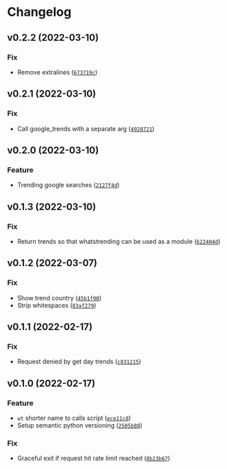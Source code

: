 # Changelog

<!--next-version-placeholder-->

## v0.2.2 (2022-03-10)
### Fix
* Remove extralines ([`673719c`](https://github.com/iamtalhaasghar/whats-trending/commit/673719cb3dd5b19654ad8762c9bd8013f974fd3c))

## v0.2.1 (2022-03-10)
### Fix
* Call google_trends with a separate arg ([`4928721`](https://github.com/iamtalhaasghar/whats-trending/commit/492872163f76f9344c4d7ca15fe65a57f81cac53))

## v0.2.0 (2022-03-10)
### Feature
* Trending google searches ([`2127f4d`](https://github.com/iamtalhaasghar/whats-trending/commit/2127f4d4486d52da500e20e79a5f5294f441894d))

## v0.1.3 (2022-03-10)
### Fix
* Return trends so that whatstrending can be used as a module ([`622404d`](https://github.com/iamtalhaasghar/whats-trending/commit/622404d094ff83e8ff6c08d3221f8a0ef11ea2fa))

## v0.1.2 (2022-03-07)
### Fix
* Show trend country ([`45b1f90`](https://github.com/iamtalhaasghar/whats-trending/commit/45b1f90da809eca3c48c60a077259868fd78f5a0))
* Strip whitespaces ([`83af279`](https://github.com/iamtalhaasghar/whats-trending/commit/83af27972d18ba3eb0120d01afcdeb337deec1e2))

## v0.1.1 (2022-02-17)
### Fix
* Request denied by get day trends ([`c831215`](https://github.com/iamtalhaasghar/whats-trending/commit/c831215c4726718f085e6e47e4fdb1cdab4500e8))

## v0.1.0 (2022-02-17)
### Feature
* `wt` shorter name to calls script ([`ece11c8`](https://github.com/iamtalhaasghar/whats-trending/commit/ece11c8ef62ffc203f8bca98100e141dd0300ba9))
* Setup semantic python versioning ([`2505b80`](https://github.com/iamtalhaasghar/whats-trending/commit/2505b80f10215740bf60dad888b9533837ec9757))

### Fix
* Graceful exit if request hit rate limit reached ([`8b23b67`](https://github.com/iamtalhaasghar/whats-trending/commit/8b23b67b6f6b804b9abe8a2709a6be39636e5811))
